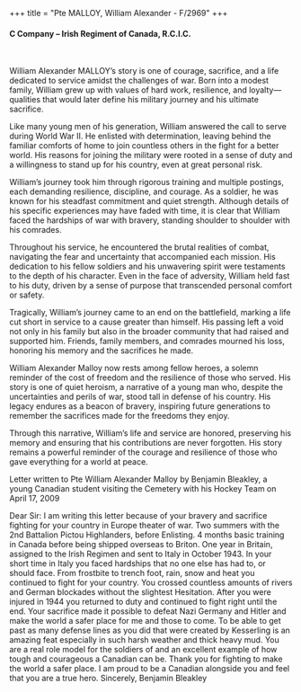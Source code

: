 +++
title = "Pte MALLOY, William Alexander - F/2969"
+++

#### C Company – Irish Regiment of Canada, R.C.I.C.
<br>


William Alexander MALLOY’s story is one of courage, sacrifice, and a life dedicated to service amidst the challenges of war. 
Born into a modest family, William grew up with values of hard work, resilience, and loyalty—qualities that would later define his military journey and his ultimate sacrifice.

Like many young men of his generation, William answered the call to serve during World War II. He enlisted with determination, leaving behind the familiar comforts of home to join countless others in the fight for a better world. His reasons for joining the military were rooted in a sense of duty and a willingness to stand up for his country, even at great personal risk.

William’s journey took him through rigorous training and multiple postings, each demanding resilience, discipline, and courage. As a soldier, he was known for his steadfast commitment and quiet strength. Although details of his specific experiences may have faded with time, it is clear that William faced the hardships of war with bravery, standing shoulder to shoulder with his comrades.

Throughout his service, he encountered the brutal realities of combat, navigating the fear and uncertainty that accompanied each mission. His dedication to his fellow soldiers and his unwavering spirit were testaments to the depth of his character. Even in the face of adversity, William held fast to his duty, driven by a sense of purpose that transcended personal comfort or safety.

Tragically, William’s journey came to an end on the battlefield, marking a life cut short in service to a cause greater than himself. 
His passing left a void not only in his family but also in the broader community that had raised and supported him. Friends, family members, and comrades mourned his loss, honoring his memory and the sacrifices he made.

William Alexander Malloy now rests among fellow heroes, a solemn reminder of the cost of freedom and the resilience of those who served. His story is one of quiet heroism, a narrative of a young man who, despite the uncertainties and perils of war, stood tall in defense of his country. His legacy endures as a beacon of bravery, inspiring future generations to remember the sacrifices made for the freedoms they enjoy.

Through this narrative, William’s life and service are honored, preserving his memory and ensuring that his contributions are never forgotten. His story remains a powerful reminder of the courage and resilience of those who gave everything for a world at peace.

Letter written to Pte William Alexander Malloy by Benjamin Bleakley, a young Canadian student visiting the Cemetery with his Hockey Team on April 17, 2009

Dear Sir:
I am writing this letter because of your bravery and sacrifice fighting for your country in
Europe theater of war. Two summers with the 2nd Battalion Pictou Highlanders, before
Enlisting. 4 months basic training in Canada before being shipped overseas to Briton.
One year in Britain, assigned to the Irish Regimen and sent to Italy in October 1943. In
your short time in Italy you faced hardships that no one else has had to, or should face.
From frostbite to trench foot, rain, snow and heat you continued to fight for your country.
You crossed countless amounts of rivers and German blockades without the slightest
Hesitation. After you were injured in 1944 you returned to duty and continued to fight
right until the end. Your sacrifice made it possible to defeat Nazi Germany and Hitler
and make the world a safer place for me and those to come. To be able to get past as
many defense lines as you did that were created by Kesserling is an amazing feat
especially in such harsh weather and thick heavy mud. You are a real role
model for the soldiers of and an excellent example of how tough and courageous
a Canadian can be. Thank you for fighting to make the world a safer place. I am proud
to be a Canadian alongside you and feel that you are a true hero.
Sincerely,
Benjamin Bleakley



